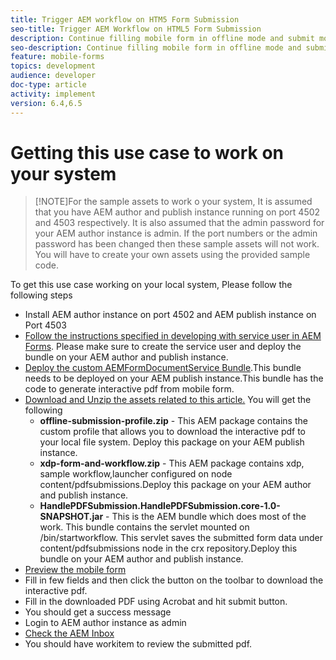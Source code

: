 ```yaml
---
title: Trigger AEM workflow on HTM5 Form Submission
seo-title: Trigger AEM Workflow on HTML5 Form Submission
description: Continue filling mobile form in offline mode and submit mobile form to trigger AEM workflow
seo-description: Continue filling mobile form in offline mode and submit mobile form to trigger AEM workflow
feature: mobile-forms
topics: development
audience: developer
doc-type: article
activity: implement
version: 6.4,6.5
---
```


# Getting this use case to work on your system

>[!NOTE]For the sample assets to work o your system, It is assumed that you have AEM author and publish instance running on port 4502 and 4503 respectively. It is also assumed that the admin password for your AEM author instance is admin. If the port numbers or the admin password has been changed then these sample assets will not work. You will have to create your own assets using the provided sample code.

To get this use case working on your local system, Please follow the following steps

* Install AEM author instance on port 4502 and AEM publish instance on Port 4503
* [Follow the instructions specified in developing with service user in AEM Forms](https://docs.adobe.com/content/help/en/experience-manager-learn/forms/adaptive-forms/service-user-tutorial-develop.html). Please make sure to create the service user and deploy the bundle on your AEM author and publish instance.
* [Deploy the custom AEMFormDocumentService Bundle](https://forms.enablementadobe.com/content/DemoServerBundles/AEMFormsDocumentServices.core-1.0-SNAPSHOT.jar).This bundle needs to be deployed on your AEM publish instance.This bundle has the code to generate interactive pdf from mobile form.
* [Download and Unzip the assets related to this article.](assets/offline-pdf-submission-assets.zip) You will get the following
    * **offline-submission-profile.zip** - This AEM package contains the custom profile that allows you to download the interactive pdf to your local file system. Deploy this package on your AEM publish instance.
    * **xdp-form-and-workflow.zip** - This AEM package contains xdp, sample workflow,launcher configured on node content/pdfsubmissions.Deploy this package on your AEM author and publish instance.
    * **HandlePDFSubmission.HandlePDFSubmission.core-1.0-SNAPSHOT.jar** - This is the AEM bundle which does most of the work. This bundle contains the servlet mounted on /bin/startworkflow. This servlet saves the submitted form data under content/pdfsubmissions node in the crx repository.Deploy this bundle on your AEM author and publish instance.
* [Preview the mobile form](http://localhost:4503/content/dam/formsanddocuments/testsubmision.xdp/jcr:content)
* Fill in few fields and then click the button on the toolbar to download the interactive pdf.
* Fill in the downloaded PDF using Acrobat and hit submit button.
* You should get a success message
* Login to AEM author instance as admin
* [Check the AEM Inbox](http://localhost:4502/aem/inbox)
* You should have workitem to review the submitted pdf.

